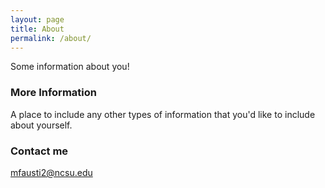 ```yaml
---
layout: page
title: About
permalink: /about/
---
```


Some information about you!

### More Information

A place to include any other types of information that you'd like to include about yourself.

### Contact me

[mfausti2@ncsu.edu](mailto:mfausti2@ncsu.edu)
